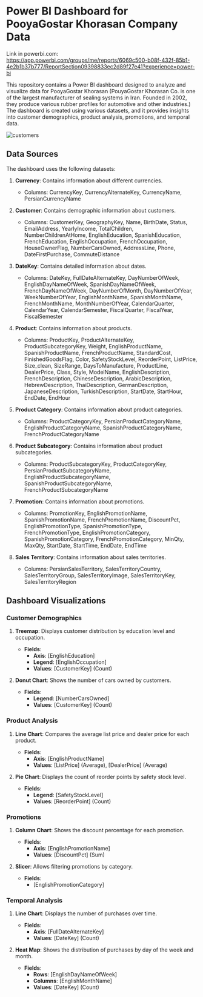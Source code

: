 # Power BI Dashboard for PooyaGostar Khorasan Company Data

Link in powerbi.com: https://app.powerbi.com/groups/me/reports/6069c500-b08f-432f-85b1-4e2b1b37b777/ReportSection09398833ec2d89f27e41?experience=power-bi

This repository contains a Power BI dashboard designed to analyze and visualize data for PooyaGostar Khorasan (PouyaGostar Khorasan Co. is one of the largest manufacturer of sealing systems in Iran. Founded in 2002, they produce various rubber profiles for automotive and other industries.) The dashboard is created using various datasets, and it provides insights into customer demographics, product analysis, promotions, and temporal data.

![customers](https://github.com/user-attachments/assets/9ab0e4c4-1e81-4951-b63c-d59b24f107b9)

## Data Sources

The dashboard uses the following datasets:

1. **Currency**: Contains information about different currencies.
   - Columns: CurrencyKey, CurrencyAlternateKey, CurrencyName, PersianCurrencyName

2. **Customer**: Contains demographic information about customers.
   - Columns: CustomerKey, GeographyKey, Name, BirthDate, Status, EmailAddress, YearlyIncome, TotalChildren, NumberChildrenAtHome, EnglishEducation, SpanishEducation, FrenchEducation, EnglishOccupation, FrenchOccupation, HouseOwnerFlag, NumberCarsOwned, AddressLine, Phone, DateFirstPurchase, CommuteDistance

3. **DateKey**: Contains detailed information about dates.
   - Columns: DateKey, FullDateAlternateKey, DayNumberOfWeek, EnglishDayNameOfWeek, SpanishDayNameOfWeek, FrenchDayNameOfWeek, DayNumberOfMonth, DayNumberOfYear, WeekNumberOfYear, EnglishMonthName, SpanishMonthName, FrenchMonthName, MonthNumberOfYear, CalendarQuarter, CalendarYear, CalendarSemester, FiscalQuarter, FiscalYear, FiscalSemester

4. **Product**: Contains information about products.
   - Columns: ProductKey, ProductAlternateKey, ProductSubcategoryKey, Weight, EnglishProductName, SpanishProductName, FrenchProductName, StandardCost, FinishedGoodsFlag, Color, SafetyStockLevel, ReorderPoint, ListPrice, Size_clean, SizeRange, DaysToManufacture, ProductLine, DealerPrice, Class, Style, ModelName, EnglishDescription, FrenchDescription, ChineseDescription, ArabicDescription, HebrewDescription, ThaiDescription, GermanDescription, JapaneseDescription, TurkishDescription, StartDate, StartHour, EndDate, EndHour

5. **Product Category**: Contains information about product categories.
   - Columns: ProductCategoryKey, PersianProductCategoryName, EnglishProductCategoryName, SpanishProductCategoryName, FrenchProductCategoryName

6. **Product Subcategory**: Contains information about product subcategories.
   - Columns: ProductSubcategoryKey, ProductCategoryKey, PersianProductSubcategoryName, EnglishProductSubcategoryName, SpanishProductSubcategoryName, FrenchProductSubcategoryName

7. **Promotion**: Contains information about promotions.
   - Columns: PromotionKey, EnglishPromotionName, SpanishPromotionName, FrenchPromotionName, DiscountPct, EnglishPromotionType, SpanishPromotionType, FrenchPromotionType, EnglishPromotionCategory, SpanishPromotionCategory, FrenchPromotionCategory, MinQty, MaxQty, StartDate, StartTime, EndDate, EndTime

8. **Sales Territory**: Contains information about sales territories.
   - Columns: PersianSalesTerritory, SalesTerritoryCountry, SalesTerritoryGroup, SalesTerritoryImage, SalesTerritoryKey, SalesTerritoryRegion

## Dashboard Visualizations

### Customer Demographics

1. **Treemap**: Displays customer distribution by education level and occupation.
   - **Fields**: 
     - **Axis**: [EnglishEducation]
     - **Legend**: [EnglishOccupation]
     - **Values**: [CustomerKey] (Count)

2. **Donut Chart**: Shows the number of cars owned by customers.
   - **Fields**: 
     - **Legend**: [NumberCarsOwned]
     - **Values**: [CustomerKey] (Count)

### Product Analysis

1. **Line Chart**: Compares the average list price and dealer price for each product.
   - **Fields**: 
     - **Axis**: [EnglishProductName]
     - **Values**: [ListPrice] (Average), [DealerPrice] (Average)

2. **Pie Chart**: Displays the count of reorder points by safety stock level.
   - **Fields**: 
     - **Legend**: [SafetyStockLevel]
     - **Values**: [ReorderPoint] (Count)

### Promotions

1. **Column Chart**: Shows the discount percentage for each promotion.
   - **Fields**: 
     - **Axis**: [EnglishPromotionName]
     - **Values**: [DiscountPct] (Sum)

2. **Slicer**: Allows filtering promotions by category.
   - **Fields**: 
     - [EnglishPromotionCategory]

### Temporal Analysis

1. **Line Chart**: Displays the number of purchases over time.
   - **Fields**: 
     - **Axis**: [FullDateAlternateKey]
     - **Values**: [DateKey] (Count)

2. **Heat Map**: Shows the distribution of purchases by day of the week and month.
   - **Fields**: 
     - **Rows**: [EnglishDayNameOfWeek]
     - **Columns**: [EnglishMonthName]
     - **Values**: [DateKey] (Count)

